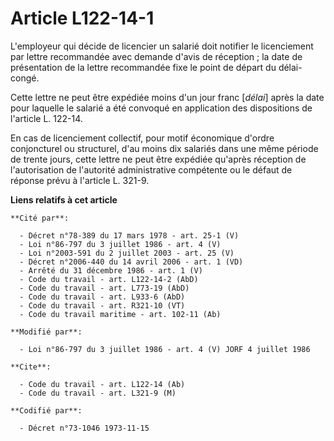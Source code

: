 # Article L122-14-1

L'employeur qui décide de licencier un salarié doit notifier le licenciement par lettre recommandée avec demande d'avis de
réception ; la date de présentation de la lettre recommandée fixe le point de départ du délai-congé.

Cette lettre ne peut être expédiée moins d'un jour franc [*délai*] après la date pour laquelle le salarié a été convoqué en
application des dispositions de l'article L. 122-14.

En cas de licenciement collectif, pour motif économique d'ordre conjoncturel ou structurel, d'au moins dix salariés dans une
même période de trente jours, cette lettre ne peut  être expédiée qu'après réception de l'autorisation de l'autorité
administrative compétente ou le défaut de réponse prévu à l'article L. 321-9.

**Liens relatifs à cet article**

	**Cité par**:

	  - Décret n°78-389 du 17 mars 1978 - art. 25-1 (V)
	  - Loi n°86-797 du 3 juillet 1986 - art. 4 (V)
	  - Loi n°2003-591 du 2 juillet 2003 - art. 25 (V)
	  - Décret n°2006-440 du 14 avril 2006 - art. 1 (VD)
	  - Arrêté du 31 décembre 1986 - art. 1 (V)
	  - Code du travail - art. L122-14-2 (AbD)
	  - Code du travail - art. L773-19 (AbD)
	  - Code du travail - art. L933-6 (AbD)
	  - Code du travail - art. R321-10 (VT)
	  - Code du travail maritime - art. 102-11 (Ab)

	**Modifié par**:

	  - Loi n°86-797 du 3 juillet 1986 - art. 4 (V) JORF 4 juillet 1986

	**Cite**:

	  - Code du travail - art. L122-14 (Ab)
	  - Code du travail - art. L321-9 (M)

	**Codifié par**:

	  - Décret n°73-1046 1973-11-15
